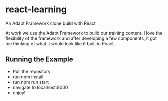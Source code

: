 # react-learning
An Adapt Framework clone build with React

At work we use the Adapt Framework to build our training content. I love the flexibility of the framework and after developing a few components, it got me thinking of what it would look like if built in React.

## Running the Example

- Pull the repository
- run npm install
- run npm run start
- navigate to localhost:9000
- enjoy!
